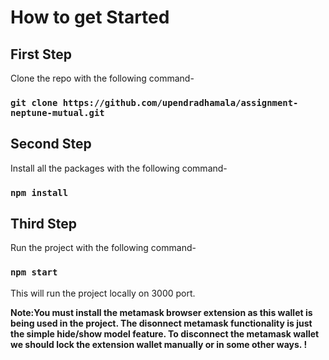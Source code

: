 # How to get Started

## First Step

Clone the repo with the following command-

### `git clone https://github.com/upendradhamala/assignment-neptune-mutual.git`

## Second Step

Install all the packages with the following command-

### `npm install`

## Third Step

Run the project with the following command-

### `npm start`

This will run the project locally on 3000 port.

**Note:You must install the metamask browser extension as this wallet is being used in the project. The disonnect metamask functionality is just the simple hide/show model feature. To disconnect the metamask wallet we should lock the extension wallet manually or in some other ways. !**
